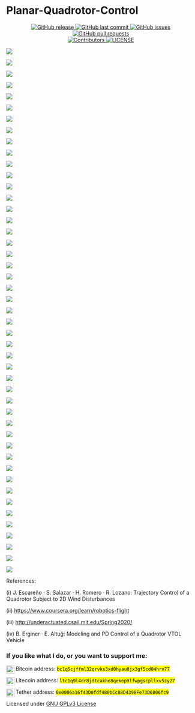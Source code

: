 # Planar-Quadrotor-Control
<p align="center">
  <a href="https://github.com/mhd-medfa/Planar-Quadrotor-Control/releases/" target="_blank">
    <img alt="GitHub release" src="https://img.shields.io/github/v/release/mhd-medfa/Planar-Quadrotor-Control?include_prereleases&style=flat-square">
  </a>

  <a href="https://github.com/mhd-medfa/Planar-Quadrotor-Control/commits/master" target="_blank">
    <img src="https://img.shields.io/github/last-commit/mhd-medfa/Planar-Quadrotor-Control?style=flat-square" alt="GitHub last commit">
  </a>

  <a href="https://github.com/mhd-medfa/Planar-Quadrotor-Control/issues" target="_blank">
    <img src="https://img.shields.io/github/issues/mhd-medfa/Planar-Quadrotor-Control?style=flat-square&color=red" alt="GitHub issues">
  </a>

  <a href="https://github.com/mhd-medfa/Planar-Quadrotor-Control/pulls" target="_blank">
    <img src="https://img.shields.io/github/issues-pr/mhd-medfa/Planar-Quadrotor-Control?style=flat-square&color=blue" alt="GitHub pull requests">
  </a>

  </br>

  <a href="https://github.com/mhd-medfa/Planar-Quadrotor-Control#contribute" target="_blank">
    <img alt="Contributors" src="https://img.shields.io/badge/all_contributors-1-orange.svg?style=flat-square">
  </a>

  <a href="https://github.com/mhd-medfa/Planar-Quadrotor-Control/blob/master/LICENSE" target="_blank">
    <img alt="LICENSE" src="https://img.shields.io/github/license/mhd-medfa/Planar-Quadrotor-Control?style=flat-square&color=yellow">
  <a/>
</p>

![](./documentation/2.svg)

![](./documentation/3.svg)

![](./documentation/4.svg)

![](./documentation/5.svg)

![](./documentation/6.svg)

![](./documentation/7.svg)

![](./documentation/8.svg)

![](./documentation/9.svg)

![](./documentation/10.svg)

![](./documentation/11.svg)

![](./documentation/12.svg)

![](./documentation/13.svg)

![](./documentation/14.svg)

![](./documentation/15.svg)

![](./documentation/16.svg)

![](./documentation/17.svg)

![](./documentation/18.svg)

![](./documentation/19.svg)

![](./documentation/20.svg)

![](./documentation/21.svg)

![](./documentation/22.svg)

![](./documentation/23.svg)

![](./documentation/24.svg)

![](./documentation/25.svg)

![](./documentation/26.svg)

![](./documentation/27.svg)

![](./documentation/28.svg)

![](./documentation/29.svg)

![](./documentation/30.svg)

![](./documentation/31.svg)

![](./documentation/32.svg)

![](./documentation/33.svg)

![](./documentation/34.svg)

![](./documentation/35.svg)

![](./documentation/36.svg)

![](./documentation/37.svg)

![](./documentation/38.svg)

![](./documentation/39.svg)

![](./documentation/40.svg)

![](./documentation/41.svg)

![](./documentation/42.svg)

![](./documentation/43.svg)

![](./documentation/44.svg)

![](./documentation/45.svg)

![](./documentation/46.svg)

![](./documentation/47.svg)

![](./documentation/48.svg)

References:

\(i\)  J. Escareño · S. Salazar · H. Romero · R. Lozano: Trajectory Control of a Quadrotor Subject to 2D Wind Disturbances 

\(ii\)  https://www.coursera.org/learn/robotics-flight

\(iii\)  http://underactuated.csail.mit.edu/Spring2020/

\(iv\)  B. Erginer · E. Altuğ: Modeling and PD Control of a Quadrotor VTOL Vehicle  


### If you like what I do, or you want to support me:

Bitcoin address: <a href="bc1q5cjffml32qrvks3xd0hyau8jx3gf5cd04hrn77">
  <img align="left" alt="Bitcoin" width="22px" src="https://raw.githubusercontent.com/mhd-medfa/mhd-medfa/main/assets/bitcoin.svg.png" />
</a>
<mark>`bc1q5cjffml32qrvks3xd0hyau8jx3gf5cd04hrn77`</mark>

Litecoin address: <a href="ltc1q9l4dr8jdtcakhe8qekep9lfwpgscpllxv5zy27">
  <img align="left" alt="Litecoin" width="22px" src="https://raw.githubusercontent.com/mhd-medfa/mhd-medfa/main/assets/litecoin.svg.png" />
</a>
<mark>`ltc1q9l4dr8jdtcakhe8qekep9lfwpgscpllxv5zy27`</mark>

Tether address: <a href="0x0006a16f43D0fdf480bCc88D4398Fe73D6806fc9"> 
  <img align="left" alt="TetherUSD" width="22px" src="https://raw.githubusercontent.com/mhd-medfa/mhd-medfa/main/assets/tether.svg" />
</a>
<mark>`0x0006a16f43D0fdf480bCc88D4398Fe73D6806fc9`</mark>


Licensed under [GNU GPLv3 License](LICENSE)
